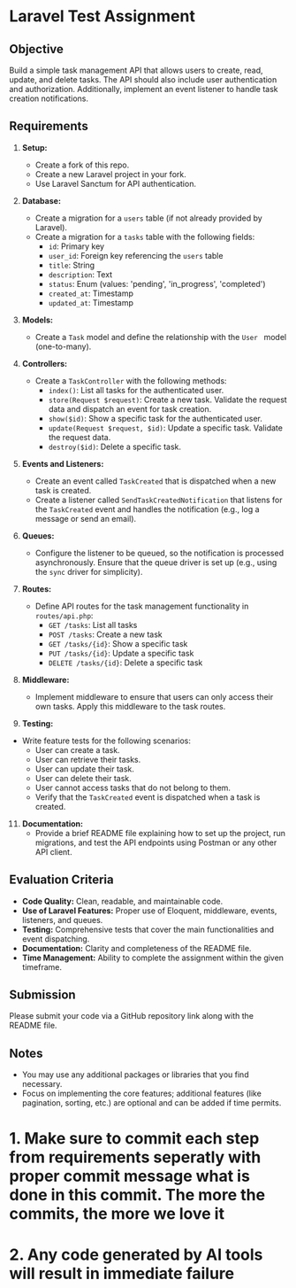 # Laravel Test Assignment

## Objective
Build a simple task management API that allows users to create, read, update, and delete tasks. The API should also include user authentication and authorization. Additionally, implement an event listener to handle task creation notifications.

## Requirements

1. **Setup:**
   - Create a fork of this repo.
   - Create a new Laravel project in your fork.
   - Use Laravel Sanctum for API authentication.

3. **Database:**
   - Create a migration for a `users` table (if not already provided by Laravel).
   - Create a migration for a `tasks` table with the following fields:
     - `id`: Primary key
     - `user_id`: Foreign key referencing the `users` table
     - `title`: String
     - `description`: Text
     - `status`: Enum (values: 'pending', 'in_progress', 'completed')
     - `created_at`: Timestamp
     - `updated_at`: Timestamp

4. **Models:**
   - Create a `Task` model and define the relationship with the `User ` model (one-to-many).

5. **Controllers:**
   - Create a `TaskController` with the following methods:
     - `index()`: List all tasks for the authenticated user.
     - `store(Request $request)`: Create a new task. Validate the request data and dispatch an event for task creation.
     - `show($id)`: Show a specific task for the authenticated user.
     - `update(Request $request, $id)`: Update a specific task. Validate the request data.
     - `destroy($id)`: Delete a specific task.

6. **Events and Listeners:**
   - Create an event called `TaskCreated` that is dispatched when a new task is created.
   - Create a listener called `SendTaskCreatedNotification` that listens for the `TaskCreated` event and handles the notification (e.g., log a message or send an email).

7. **Queues:**
   - Configure the listener to be queued, so the notification is processed asynchronously. Ensure that the queue driver is set up (e.g., using the `sync` driver for simplicity).

8. **Routes:**
   - Define API routes for the task management functionality in `routes/api.php`:
     - `GET /tasks`: List all tasks
     - `POST /tasks`: Create a new task
     - `GET /tasks/{id}`: Show a specific task
     - `PUT /tasks/{id}`: Update a specific task
     - `DELETE /tasks/{id}`: Delete a specific task

9. **Middleware:**
   - Implement middleware to ensure that users can only access their own tasks. Apply this middleware to the task routes.

10. **Testing:**
   - Write feature tests for the following scenarios:
     - User can create a task.
     - User can retrieve their tasks.
     - User can update their task.
     - User can delete their task.
     - User cannot access tasks that do not belong to them.
     - Verify that the `TaskCreated` event is dispatched when a task is created.

11. **Documentation:**
    - Provide a brief README file explaining how to set up the project, run migrations, and test the API endpoints using Postman or any other API client.

## Evaluation Criteria

- **Code Quality:** Clean, readable, and maintainable code.
- **Use of Laravel Features:** Proper use of Eloquent, middleware, events, listeners, and queues.
- **Testing:** Comprehensive tests that cover the main functionalities and event dispatching.
- **Documentation:** Clarity and completeness of the README file.
- **Time Management:** Ability to complete the assignment within the given timeframe.

## Submission

Please submit your code via a GitHub repository link along with the README file.

## Notes

- You may use any additional packages or libraries that you find necessary.
- Focus on implementing the core features; additional features (like pagination, sorting, etc.) are optional and can be added if time permits.

# 1. Make sure to commit each step from requirements seperatly with proper commit message what is done in this commit. The more the commits, the more we love it
# 2. Any code generated by AI tools will result in immediate failure
